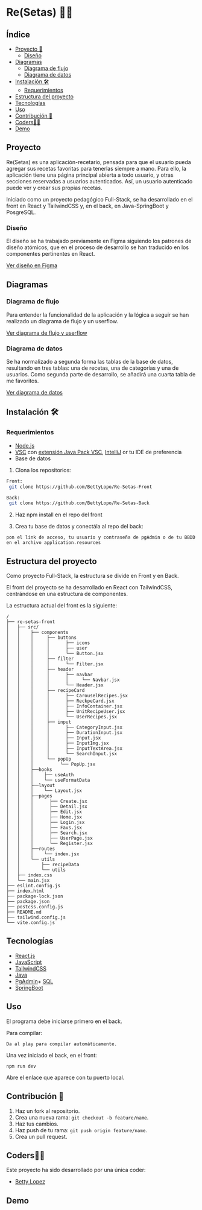 
# Re(Setas) 🍄🍲

## Índice

- [Proyecto 📝](#proyecto-)
    - [Diseño](#diseño-)
- [Diagramas](#diagrama-)
    - [Diagrama de flujo](#diagrama-de-flujo-)
    - [Diagrama de datos](#diagrama-de-datos-)
- [Instalación 🛠️](#installation-)
    - [Requerimientos](#requerimientos-)
- [Estructura del proyecto](#estructura-del-proyecto-)
- [Tecnologías](#tecnologias-)
- [Uso](#uso-)
- [Contribución 🤝](#contribution-)
- [Coders👩‍💻](#coders-)
- [Demo](#demo-)


## Proyecto 

Re(Setas) es una aplicación-recetario, pensada para que el usuario pueda agregar sus recetas favoritas para tenerlas siempre a mano. Para ello, la aplicación tiene una página principal abierta a todo usuario, y otras secciones reservadas a usuarios autenticados. Así, un usuario autenticado puede ver y crear sus propias recetas.

Iniciado como un proyecto pedagógico Full-Stack, se ha desarrollado en el front en React y TailwindCSS y, en el back, en Java-SpringBoot y PosgreSQL.

### Diseño

El diseño se ha trabajado previamente en Figma siguiendo los patrones de diseño atómicos, que en el proceso de desarrollo se han traducido en los componentes pertinentes en React.

[Ver diseño en Figma](https://www.figma.com/design/oTdefqCHbOw41LyzRczIY3/Proyecto-Individual?node-id=0-1&t=nbQUR1EIBajOUJNr-1)

## Diagramas

### Diagrama de flujo

Para entender la funcionalidad de la aplicación y la lógica a seguir se han realizado un diagrama de flujo y un userflow. 

[Ver diagrama de flujo y userflow](https://www.figma.com/board/F64LoKLfUFfD9SXIBYs5wU/Resetas---userflow-%2B-flowchart?node-id=0-1&node-type=CANVAS&t=5GpNHt33ZQXZ7v9h-0)

### Diagrama de datos

Se ha normalizado a segunda forma las tablas de la base de datos, resultando en tres tablas: una de recetas, una de categorías y una de usuarios. Como segunda parte de desarrollo, se añadirá una cuarta tabla de me favoritos.

[Ver diagrama de datos](https://drive.google.com/file/d/1EVDn-ycFNrR1vOUdDuUEGjbMLlr-IqqN/view?usp=sharing)



## Instalación 🛠️

### Requerimientos

- [Node.js](https://nodejs.org/en)
- [VSC](https://www.w3schools.com/java/java_intro.asp) con [extensión Java Pack VSC](vscjava.vscode-java-pack), [IntelliJ](https://www.jetbrains.com/es-es/idea/)  or tu IDE de preferencia
- Base de datos


1. Clona los repositorios:
```bash
Front:
 git clone https://github.com/BettyLopo/Re-Setas-Front

Back:
 git clone https://github.com/BettyLopo/Re-Setas-Back

```

2. Haz npm install en el repo del front

3. Crea tu base de datos y conectála al repo del back:
```
pon el link de acceso, tu usuario y contraseña de pgAdmin o de tu BBDD en el archivo application.resources

```




## Estructura del proyecto

Como proyecto Full-Stack, la estructura se divide en Front y en Back. 

El front del proyecto se ha desarrollado en React con TailwindCSS, centrándose en una estructura de componentes.

La estructura actual del front es la siguiente:


```plaintext
/
├── re-setas-front
│   ├── src/
│   │    ├── components
│   │    │     ├── buttons
│   │    │     │      ├── icons
│   │    │     │      ├── user
│   │    │     │      └── Button.jsx
│   │    │     ├── filter
│   │    │     │      └── Filter.jsx
│   │    │     ├── header
│   │    │     │      ├── navbar
│   │    │     │      │     └── Navbar.jsx
│   │    │     │      └── Header.jsx
│   │    │     ├── recipeCard
│   │    │     │      ├── CarouselRecipes.jsx
│   │    │     │      ├── ReckpeCard.jsx
│   │    │     │      ├── InfoContainer.jsx
│   │    │     │      ├── UnitRecipeUser.jsx
│   │    │     │      └── UserRecipes.jsx
│   │    │     ├── input
│   │    │     │      ├── CategoryInput.jsx
│   │    │     │      ├── DurationInput.jsx
│   │    │     │      ├── Input.jsx
│   │    │     │      ├── InputImg.jsx
│   │    │     │      ├── InputTextArea.jsx
│   │    │     │      └── SearchInput.jsx
│   │    │     └── popUp
│   │    │          └── PopUp.jsx
│   │    ├──hooks
│   │    │    ├── useAuth
│   │    │    └── useFormatData
│   │    ├──layout
│   │    │    └── Layout.jsx
│   │    ├──pages
│   │    │      ├── Create.jsx
│   │    │      ├── Detail.jsx
│   │    │      ├── Edit.jsx
│   │    │      ├── Home.jsx
│   │    │      ├── Login.jsx
│   │    │      ├── Favs.jsx
│   │    │      ├── Search.jsx
│   │    │      ├── UserPage.jsx
│   │    │      └── Register.jsx
│   │    ├──routes
│   │    │    └── index.jsx
│   │    └── utils
│   │        ├── recipeData
│   │        └── utils
│   ├── index.css
│   └── main.jsx
├── eslint.config.js
├── index.html
├── package-lock.json
├── package.json
├── postcss.config.js
├── README.md
├── tailwind.config.js
└── vite.config.js

```

## Tecnologías


- [React.js](https://react.dev/)
- [JavaScript](https://www.w3schools.com/js/js_intro.asp)
- [TailwindCSS](https://tailwindcss.com/)
- [Java](https://www.java.com)
- [PgAdmin](https://www.pgadmin.org/)+ [SQL](https://www.w3schools.com/sql/default.asp)
- [SpringBoot](https://spring.io/projects/spring-boot)



## Uso
El programa debe iniciarse primero en el back.

Para compilar:

```
Da al play para compilar automáticamente.

```

Una vez iniciado el back, en el front:

```
npm run dev
```

Abre el enlace que aparece con tu puerto local.


## Contribución 🤝

1. Haz un fork al repositorio.
2. Crea una nueva rama: `git checkout -b feature/name`.
3. Haz tus cambios.
4. Haz push de tu rama: `git push origin feature/name`.
5. Crea un pull request.


 ## Coders👩‍💻
Este proyecto ha sido desarrollado por una única coder: 

- [Betty Lopez](https://github.com/BettyLopo)

## Demo


